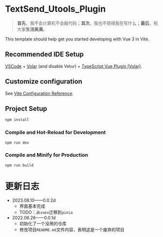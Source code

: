 # TextSend_Utools_Plugin

>**首先**，我不会计算机不会敲代码；**其次**，我也不晓得我在写什么；**最后**，祝大家**生活美满**。

This template should help get you started developing with Vue 3 in Vite.

## Recommended IDE Setup

[VSCode](https://code.visualstudio.com/) + [Volar](https://marketplace.visualstudio.com/items?itemName=Vue.volar) (and disable Vetur) + [TypeScript Vue Plugin (Volar)](https://marketplace.visualstudio.com/items?itemName=Vue.vscode-typescript-vue-plugin).

## Customize configuration

See [Vite Configuration Reference](https://vitejs.dev/config/).

## Project Setup

```sh
npm install
```

### Compile and Hot-Reload for Development

```sh
npm run dev
```

### Compile and Minify for Production

```sh
npm run build
```

# 更新日志

- 2023.08.10——0.0.2d
  - 界面基本完成
  - TODO：从`vuex`迁移到`pinia`
- 2022.06.26——0.0.1d
  - 初始化了一个没用的仓库
  - 修改项目`README.md`文件内容，表明这是一个废弃的项目